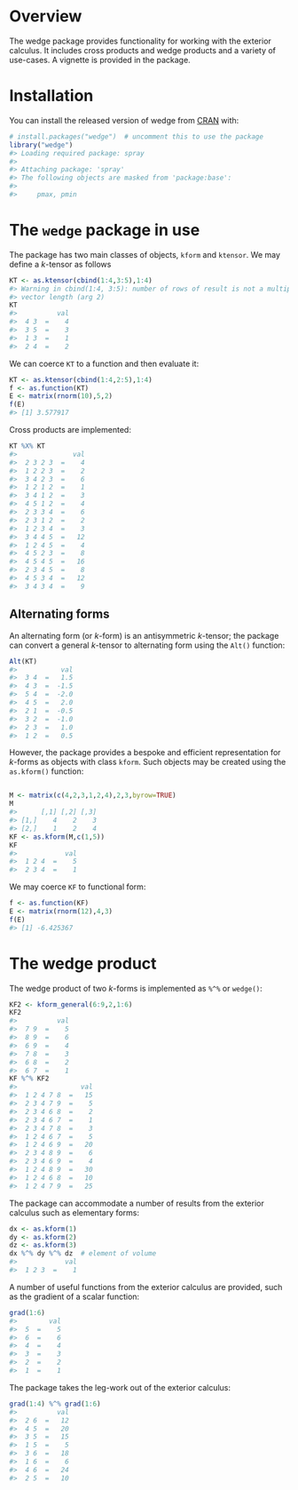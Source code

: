 
<!-- README.md is generated from README.Rmd. Please edit that file -->
Overview
========

The wedge package provides functionality for working with the exterior calculus. It includes cross products and wedge products and a variety of use-cases. A vignette is provided in the package.

Installation
============

You can install the released version of wedge from [CRAN](https://CRAN.R-project.org) with:

``` r
# install.packages("wedge")  # uncomment this to use the package
library("wedge")
#> Loading required package: spray
#> 
#> Attaching package: 'spray'
#> The following objects are masked from 'package:base':
#> 
#>     pmax, pmin
```

The `wedge` package in use
==========================

The package has two main classes of objects, `kform` and `ktensor`. We may define a *k*-tensor as follows

``` r
KT <- as.ktensor(cbind(1:4,3:5),1:4)
#> Warning in cbind(1:4, 3:5): number of rows of result is not a multiple of
#> vector length (arg 2)
KT
#>          val
#>  4 3  =    4
#>  3 5  =    3
#>  1 3  =    1
#>  2 4  =    2
```

We can coerce `KT` to a function and then evaluate it:

``` r
KT <- as.ktensor(cbind(1:4,2:5),1:4)
f <- as.function(KT)
E <- matrix(rnorm(10),5,2)
f(E)
#> [1] 3.577917
```

Cross products are implemented:

``` r
KT %X% KT
#>              val
#>  2 3 2 3  =    4
#>  1 2 2 3  =    2
#>  3 4 2 3  =    6
#>  1 2 1 2  =    1
#>  3 4 1 2  =    3
#>  4 5 1 2  =    4
#>  2 3 3 4  =    6
#>  2 3 1 2  =    2
#>  1 2 3 4  =    3
#>  3 4 4 5  =   12
#>  1 2 4 5  =    4
#>  4 5 2 3  =    8
#>  4 5 4 5  =   16
#>  2 3 4 5  =    8
#>  4 5 3 4  =   12
#>  3 4 3 4  =    9
```

Alternating forms
-----------------

An alternating form (or *k*-form) is an antisymmetric *k*-tensor; the package can convert a general *k*-tensor to alternating form using the `Alt()` function:

``` r
Alt(KT)
#>           val
#>  3 4  =   1.5
#>  4 3  =  -1.5
#>  5 4  =  -2.0
#>  4 5  =   2.0
#>  2 1  =  -0.5
#>  3 2  =  -1.0
#>  2 3  =   1.0
#>  1 2  =   0.5
```

However, the package provides a bespoke and efficient representation for *k*-forms as objects with class `kform`. Such objects may be created using the `as.kform()` function:

``` r

M <- matrix(c(4,2,3,1,2,4),2,3,byrow=TRUE)
M
#>      [,1] [,2] [,3]
#> [1,]    4    2    3
#> [2,]    1    2    4
KF <- as.kform(M,c(1,5))
KF
#>            val
#>  1 2 4  =    5
#>  2 3 4  =    1
```

We may coerce `KF` to functional form:

``` r
f <- as.function(KF)
E <- matrix(rnorm(12),4,3)
f(E)
#> [1] -6.425367
```

The wedge product
=================

The wedge product of two *k*-forms is implemented as `%^%` or `wedge()`:

``` r
KF2 <- kform_general(6:9,2,1:6)
KF2
#>          val
#>  7 9  =    5
#>  8 9  =    6
#>  6 9  =    4
#>  7 8  =    3
#>  6 8  =    2
#>  6 7  =    1
KF %^% KF2
#>                val
#>  1 2 4 7 8  =   15
#>  2 3 4 7 9  =    5
#>  2 3 4 6 8  =    2
#>  2 3 4 6 7  =    1
#>  2 3 4 7 8  =    3
#>  1 2 4 6 7  =    5
#>  1 2 4 6 9  =   20
#>  2 3 4 8 9  =    6
#>  2 3 4 6 9  =    4
#>  1 2 4 8 9  =   30
#>  1 2 4 6 8  =   10
#>  1 2 4 7 9  =   25
```

The package can accommodate a number of results from the exterior calculus such as elementary forms:

``` r
dx <- as.kform(1)
dy <- as.kform(2)
dz <- as.kform(3)
dx %^% dy %^% dz  # element of volume 
#>            val
#>  1 2 3  =    1
```

A number of useful functions from the exterior calculus are provided, such as the gradient of a scalar function:

``` r
grad(1:6)
#>        val
#>  5  =    5
#>  6  =    6
#>  4  =    4
#>  3  =    3
#>  2  =    2
#>  1  =    1
```

The package takes the leg-work out of the exterior calculus:

``` r
grad(1:4) %^% grad(1:6)
#>          val
#>  2 6  =   12
#>  4 5  =   20
#>  3 5  =   15
#>  1 5  =    5
#>  3 6  =   18
#>  1 6  =    6
#>  4 6  =   24
#>  2 5  =   10
```
